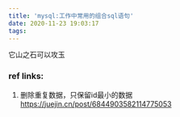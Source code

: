 ```yaml
---
title: 'mysql:工作中常用的组合sql语句'
date: 2020-11-23 19:03:17
tags:
---
```




它山之石可以攻玉

### ref links:

1. 删除重复数据，只保留id最小的数据
   https://juejin.cn/post/6844903582114775053



